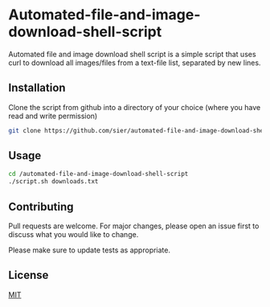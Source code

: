 # Automated-file-and-image-download-shell-script

Automated file and image download shell script is a simple script that uses curl to download all images/files from a text-file list, separated by new lines.

## Installation

Clone the script from github into a directory of your choice (where you have read and write permission)


```bash
git clone https://github.com/sier/automated-file-and-image-download-shell-script.git
```

## Usage

```bash
cd /automated-file-and-image-download-shell-script
./script.sh downloads.txt
```

## Contributing
Pull requests are welcome. For major changes, please open an issue first to discuss what you would like to change.

Please make sure to update tests as appropriate.

## License
[MIT](https://choosealicense.com/licenses/mit/)
